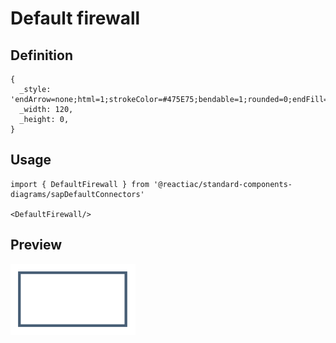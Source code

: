 # Default firewall

## Definition

```
{
  _style: 'endArrow=none;html=1;strokeColor=#475E75;bendable=1;rounded=0;endFill=0;endSize=3;strokeWidth=3;',
  _width: 120,
  _height: 0,
}
```

## Usage

```
import { DefaultFirewall } from '@reactiac/standard-components-diagrams/sapDefaultConnectors'

<DefaultFirewall/>
```

## Preview

<img src="./default-firewall.png" width="200"/>
